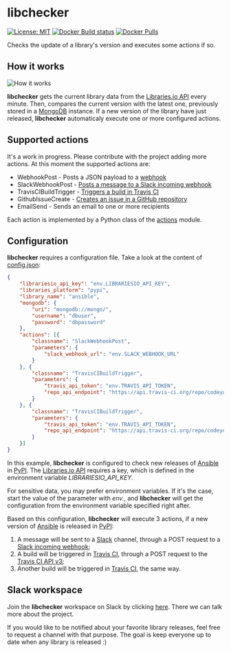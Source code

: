 # libchecker

[![License: MIT](https://img.shields.io/badge/License-MIT-yellow.svg)](https://opensource.org/licenses/MIT) [![Docker Build status](https://img.shields.io/docker/build/codeyourinfra/libchecker.svg)](https://hub.docker.com/r/codeyourinfra/libchecker/builds) [![Docker Pulls](https://img.shields.io/docker/pulls/codeyourinfra/libchecker.svg)](https://hub.docker.com/r/codeyourinfra/libchecker)

Checks the update of a library's version and executes some actions if so.

## How it works

![How it works](http://codeyourinfra.today/wp-content/uploads/2018/11/libchecker-1.png)

**libchecker** gets the current library data from the [Libraries.io API](http://libraries.io/api) every minute. Then, compares the current version with the latest one, previously stored in a [MongoDB](https://www.mongodb.com) instance. If a new version of the library have just released, **libchecker** automaticaly execute one or more configured actions.

## Supported actions

It's a work in progress. Please contribute with the project adding more actions. At this moment the supported actions are:

- WebhookPost - Posts a JSON payload to a [webhook](https://en.wikipedia.org/wiki/Webhook)
- SlackWebhookPost - [Posts a message to a Slack incoming webhook](https://api.slack.com/incoming-webhooks)
- TravisCIBuildTrigger - [Triggers a build in Travis CI](https://docs.travis-ci.com/user/triggering-builds)
- GithubIssueCreate - [Creates an issue in a GitHub repository](https://developer.github.com/v3/issues/#create-an-issue)
- EmailSend - Sends an email to one or more recipients

Each action is implemented by a Python class of the [actions](actions.py) module.

## Configuration

**libchecker** requires a configuration file. Take a look at the content of [config.json](config.json):

```json
{
    "librariesio_api_key": "env.LIBRARIESIO_API_KEY",
    "libraries_platform": "pypi",
    "library_name": "ansible",
    "mongodb": {
        "uri": "mongodb://mongo/",
        "username": "dbuser",
        "password": "dbpassword"
    },
    "actions": [{
        "classname": "SlackWebhookPost",
        "parameters": {
            "slack_webhook_url": "env.SLACK_WEBHOOK_URL"
        }
    }, {
        "classname": "TravisCIBuildTrigger",
        "parameters": {
            "travis_api_token": "env.TRAVIS_API_TOKEN",
            "repo_api_endpoint": "https://api.travis-ci.org/repo/codeyourinfra%2Fdocker/requests"
        }
    }, {
        "classname": "TravisCIBuildTrigger",
        "parameters": {
            "travis_api_token": "env.TRAVIS_API_TOKEN",
            "repo_api_endpoint": "https://api.travis-ci.org/repo/codeyourinfra%2Foracle_java8/requests"
        }
    }]
}
```

In this example, **libchecker** is configured to check new releases of [Ansible](https://www.ansible.com) in [PyPI](https://pypi.org). The [Libraries.io API](http://libraries.io/api) requires a key, which is defined in the environment variable *LIBRARIESIO_API_KEY*.

For sensitive data, you may prefer environment variables. If it's the case, start the value of the parameter with *env.*, and **libchecker** will get the configuration from the environment variable specified right after.

Based on this configuration, **libchecker** will execute 3 actions, if a new version of [Ansible](https://www.ansible.com) is released in [PyPI](https://pypi.org):

1. A message will be sent to a [Slack](https://slack.com) channel, through a POST request to a [Slack incoming webhook](https://api.slack.com/incoming-webhooks);
2. A build will be triggered in [Travis CI](https://travis-ci.org), through a POST request to the [Travis CI API v3](https://docs.travis-ci.com/user/developer/#api-v3);
3. Another build will be triggered in [Travis CI](https://travis-ci.org), the same way.

## Slack workspace

Join the **libchecker** workspace on Slack by clicking [here](https://join.slack.com/t/libchecker/shared_invite/enQtNDgxNTA1MDY4MDgwLThlZWVhNWExYjYxNGRkODY3YmFiNGRjNzhiMDE2ZDMyYzhjMWFlNDQ2NTJhNzFlNTNiMTQ5MjM1MzkxNmNjMmI). There we can talk more about the project.

If you would like to be notified about your favorite library releases, feel free to request a channel with that purpose. The goal is keep everyone up to date when any library is released :)

